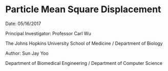 # Particle Mean Square Displacement
Date: 05/16/2017

Principal Investigator: Professor Carl Wu

The Johns Hopkins University
School of Medicine / Department of Biology

Author: Sun Jay Yoo

Department of Biomedical Engineering / Department of Computer Science
